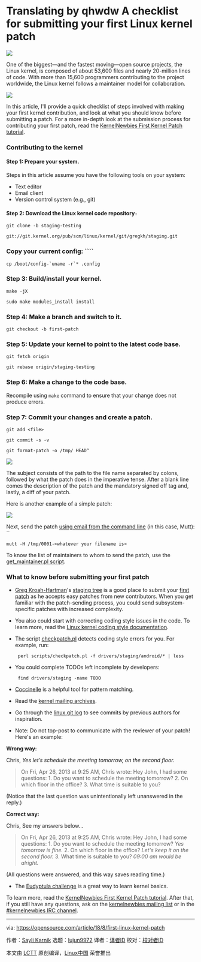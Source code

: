 Translating by qhwdw
A checklist for submitting your first Linux kernel patch
======

![](https://opensource.com/sites/default/files/styles/image-full-size/public/lead-images/linux_penguin_green.png?itok=ENdVzW22)

One of the biggest—and the fastest moving—open source projects, the Linux kernel, is composed of about 53,600 files and nearly 20-million lines of code. With more than 15,600 programmers contributing to the project worldwide, the Linux kernel follows a maintainer model for collaboration.

![](https://opensource.com/sites/default/files/karnik_figure1.png)

In this article, I'll provide a quick checklist of steps involved with making your first kernel contribution, and look at what you should know before submitting a patch. For a more in-depth look at the submission process for contributing your first patch, read the [KernelNewbies First Kernel Patch tutorial][1].

### Contributing to the kernel

#### Step 1: Prepare your system.

Steps in this article assume you have the following tools on your system:

+ Text editor
+ Email client
+ Version control system (e.g., git)

#### Step 2: Download the Linux kernel code repository`:`
```
git clone -b staging-testing

git://git.kernel.org/pub/scm/linux/kernel/git/gregkh/staging.git

```

### Copy your current config: ````
```
cp /boot/config-`uname -r`* .config

```

### Step 3: Build/install your kernel.
```
make -jX

sudo make modules_install install

```

### Step 4: Make a branch and switch to it.
```
git checkout -b first-patch

```

### Step 5: Update your kernel to point to the latest code base.
```
git fetch origin

git rebase origin/staging-testing

```

### Step 6: Make a change to the code base.

Recompile using `make` command to ensure that your change does not produce errors.

### Step 7: Commit your changes and create a patch.
```
git add <file>

git commit -s -v

git format-patch -o /tmp/ HEAD^

```

![](https://opensource.com/sites/default/files/karnik_figure2.png)

The subject consists of the path to the file name separated by colons, followed by what the patch does in the imperative tense. After a blank line comes the description of the patch and the mandatory signed off tag and, lastly, a diff of your patch.

Here is another example of a simple patch:

![](https://opensource.com/sites/default/files/karnik_figure3.png)

Next, send the patch [using email from the command line][2] (in this case, Mutt): ``
```
mutt -H /tmp/0001-<whatever your filename is>

```

To know the list of maintainers to whom to send the patch, use the [get_maintainer.pl script][11].


### What to know before submitting your first patch

  * [Greg Kroah-Hartman][3]'s [staging tree][4] is a good place to submit your [first patch][1] as he accepts easy patches from new contributors. When you get familiar with the patch-sending process, you could send subsystem-specific patches with increased complexity.

  * You also could start with correcting coding style issues in the code. To learn more, read the [Linux kernel coding style documentation][5].

  * The script [checkpatch.pl][6] detects coding style errors for you. For example, run:
    ```
     perl scripts/checkpatch.pl -f drivers/staging/android/* | less

    ```

  * You could complete TODOs left incomplete by developers:
    ```
     find drivers/staging -name TODO
     ```

  * [Coccinelle][7] is a helpful tool for pattern matching.

  * Read the [kernel mailing archives][8].

  * Go through the [linux.git log][9] to see commits by previous authors for inspiration.

  * Note: Do not top-post to communicate with the reviewer of your patch! Here's an example:

**Wrong way:**

Chris,
_Yes let’s schedule the meeting tomorrow, on the second floor._
> On Fri, Apr 26, 2013 at 9:25 AM, Chris wrote:
> Hey John, I had some questions:
> 1\. Do you want to schedule the meeting tomorrow?
> 2\. On which floor in the office?
> 3\. What time is suitable to you?

(Notice that the last question was unintentionally left unanswered in the reply.)

**Correct way:**

Chris,
See my answers below...
> On Fri, Apr 26, 2013 at 9:25 AM, Chris wrote:
> Hey John, I had some questions:
> 1\. Do you want to schedule the meeting tomorrow?
_Yes tomorrow is fine._
> 2\. On which floor in the office?
_Let's keep it on the second floor._
> 3\. What time is suitable to you?
_09:00 am would be alright._

(All questions were answered, and this way saves reading time.)

  * The [Eudyptula challenge][10] is a great way to learn kernel basics.


To learn more, read the [KernelNewbies First Kernel Patch tutorial][1]. After that, if you still have any questions, ask on the [kernelnewbies mailing list][12] or in the [#kernelnewbies IRC channel][13].

--------------------------------------------------------------------------------

via: https://opensource.com/article/18/8/first-linux-kernel-patch

作者：[Sayli Karnik][a]
选题：[lujun9972](https://github.com/lujun9972)
译者：[译者ID](https://github.com/译者ID)
校对：[校对者ID](https://github.com/校对者ID)

本文由 [LCTT](https://github.com/LCTT/TranslateProject) 原创编译，[Linux中国](https://linux.cn/) 荣誉推出

[a]:https://opensource.com/users/sayli
[1]:https://kernelnewbies.org/FirstKernelPatch
[2]:https://opensource.com/life/15/8/top-4-open-source-command-line-email-clients
[3]:https://twitter.com/gregkh
[4]:https://www.kernel.org/doc/html/v4.15/process/2.Process.html
[5]:https://www.kernel.org/doc/html/v4.10/process/coding-style.html
[6]:https://github.com/torvalds/linux/blob/master/scripts/checkpatch.pl
[7]:http://coccinelle.lip6.fr/
[8]:linux-kernel@vger.kernel.org
[9]:https://git.kernel.org/pub/scm/linux/kernel/git/torvalds/linux.git/log/
[10]:http://eudyptula-challenge.org/
[11]:https://github.com/torvalds/linux/blob/master/scripts/get_maintainer.pl
[12]:https://kernelnewbies.org/MailingList
[13]:https://kernelnewbies.org/IRC
